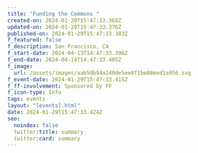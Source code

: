 ```yaml
---
title: "Funding the Commons "
created-on: 2024-01-29T15:47:33.368Z
updated-on: 2024-01-29T15:47:33.376Z
published-on: 2024-01-29T15:47:33.383Z
f_featured: false
f_description: San Francisco, CA
f_start-date: 2024-04-13T14:47:33.396Z
f_end-date: 2024-04-14T14:47:33.405Z
f_image:
  url: /assets/images/aab59b94a140de5ee8f1be88eed1a956.svg
f_event-date: 2024-01-29T15:47:33.415Z
f_ff-involvement: Sponsored by FF
f_icon-type: Info
tags: events
layout: "[events].html"
date: 2024-01-29T15:47:33.424Z
seo:
  noindex: false
  twitter:title: summary
  twitter:card: summary
---
```

